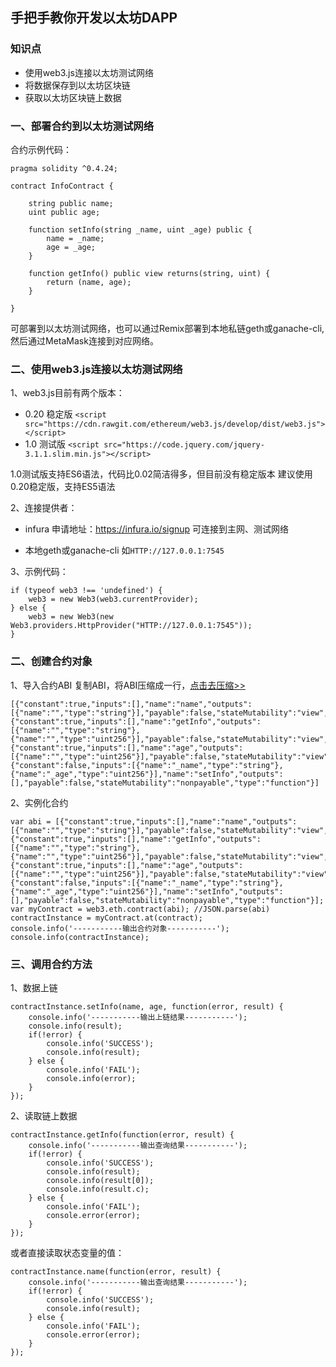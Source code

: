 ## 手把手教你开发以太坊DAPP

### 知识点

- 使用web3.js连接以太坊测试网络
- 将数据保存到以太坊区块链
- 获取以太坊区块链上数据

### 一、部署合约到以太坊测试网络
合约示例代码：
```
pragma solidity ^0.4.24;

contract InfoContract {
    
    string public name;
    uint public age;
    
    function setInfo(string _name, uint _age) public {
        name = _name;
        age = _age;
    }
    
    function getInfo() public view returns(string, uint) {
        return (name, age);
    }
    
}
```
可部署到以太坊测试网络，也可以通过Remix部署到本地私链geth或ganache-cli,然后通过MetaMask连接到对应网络。

### 二、使用web3.js连接以太坊测试网络

1、web3.js目前有两个版本：
- 0.20 稳定版 
`<script src="https://cdn.rawgit.com/ethereum/web3.js/develop/dist/web3.js"></script>`
- 1.0 测试版
`<script src="https://code.jquery.com/jquery-3.1.1.slim.min.js"></script>`

1.0测试版支持ES6语法，代码比0.02简洁得多，但目前没有稳定版本
建议使用0.20稳定版，支持ES5语法

2、连接提供者：
- infura
申请地址：https://infura.io/signup
可连接到主网、测试网络

- 本地geth或ganache-cli
如`HTTP://127.0.0.1:7545`

3、示例代码：
```
if (typeof web3 !== 'undefined') {
    web3 = new Web3(web3.currentProvider);
} else {
    web3 = new Web3(new Web3.providers.HttpProvider("HTTP://127.0.0.1:7545"));
}
```


### 二、创建合约对象

1、导入合约ABI
复制ABI，将ABI压缩成一行，[点击去压缩>>](http://www.bejson.com/zhuanyi/)
```
[{"constant":true,"inputs":[],"name":"name","outputs":[{"name":"","type":"string"}],"payable":false,"stateMutability":"view","type":"function"},{"constant":true,"inputs":[],"name":"getInfo","outputs":[{"name":"","type":"string"},{"name":"","type":"uint256"}],"payable":false,"stateMutability":"view","type":"function"},{"constant":true,"inputs":[],"name":"age","outputs":[{"name":"","type":"uint256"}],"payable":false,"stateMutability":"view","type":"function"},{"constant":false,"inputs":[{"name":"_name","type":"string"},{"name":"_age","type":"uint256"}],"name":"setInfo","outputs":[],"payable":false,"stateMutability":"nonpayable","type":"function"}]
```
2、实例化合约
```
var abi = [{"constant":true,"inputs":[],"name":"name","outputs":[{"name":"","type":"string"}],"payable":false,"stateMutability":"view","type":"function"},{"constant":true,"inputs":[],"name":"getInfo","outputs":[{"name":"","type":"string"},{"name":"","type":"uint256"}],"payable":false,"stateMutability":"view","type":"function"},{"constant":true,"inputs":[],"name":"age","outputs":[{"name":"","type":"uint256"}],"payable":false,"stateMutability":"view","type":"function"},{"constant":false,"inputs":[{"name":"_name","type":"string"},{"name":"_age","type":"uint256"}],"name":"setInfo","outputs":[],"payable":false,"stateMutability":"nonpayable","type":"function"}];
var myContract = web3.eth.contract(abi); //JSON.parse(abi)
contractInstance = myContract.at(contract);
console.info('-----------输出合约对象-----------');
console.info(contractInstance);
```

### 三、调用合约方法

1、数据上链

```
contractInstance.setInfo(name, age, function(error, result) {
    console.info('-----------输出上链结果-----------');
    console.info(result);
    if(!error) {
        console.info('SUCCESS');
        console.info(result);
    } else {
        console.info('FAIL');
        console.info(error);
    }
});
```

2、读取链上数据

```
contractInstance.getInfo(function(error, result) {
    console.info('-----------输出查询结果-----------');
    if(!error) {
        console.info('SUCCESS');
        console.info(result);
        console.info(result[0]);
        console.info(result.c);
    } else {
        console.info('FAIL');
        console.error(error);
    }
});
```

或者直接读取状态变量的值：

```
contractInstance.name(function(error, result) {
    console.info('-----------输出查询结果-----------');
    if(!error) {
        console.info('SUCCESS');
        console.info(result);
    } else {
        console.info('FAIL');
        console.error(error);
    }
});
```














